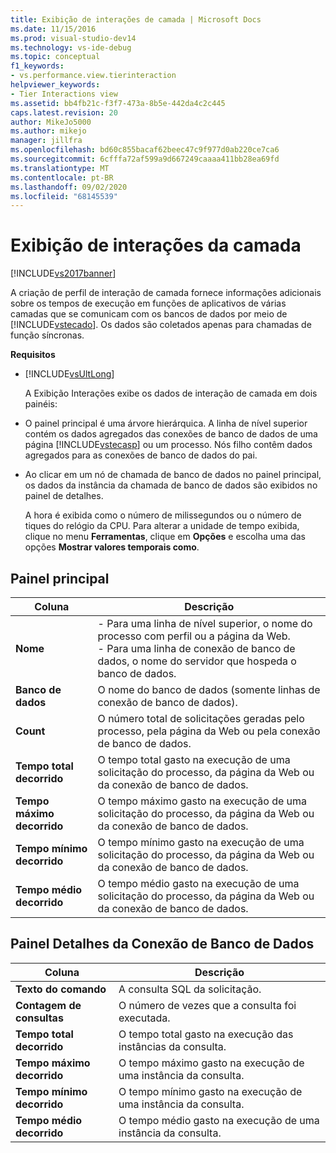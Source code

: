 ```yaml
---
title: Exibição de interações de camada | Microsoft Docs
ms.date: 11/15/2016
ms.prod: visual-studio-dev14
ms.technology: vs-ide-debug
ms.topic: conceptual
f1_keywords:
- vs.performance.view.tierinteraction
helpviewer_keywords:
- Tier Interactions view
ms.assetid: bb4fb21c-f3f7-473a-8b5e-442da4c2c445
caps.latest.revision: 20
author: MikeJo5000
ms.author: mikejo
manager: jillfra
ms.openlocfilehash: bd60c855bacaf62beec47c9f977d0ab220ce7ca6
ms.sourcegitcommit: 6cfffa72af599a9d667249caaaa411bb28ea69fd
ms.translationtype: MT
ms.contentlocale: pt-BR
ms.lasthandoff: 09/02/2020
ms.locfileid: "68145539"
---
```

# <a name="tier-interactions-view"></a>Exibição de interações da camada
[!INCLUDE[vs2017banner](../includes/vs2017banner.md)]

A criação de perfil de interação de camada fornece informações adicionais sobre os tempos de execução em funções de aplicativos de várias camadas que se comunicam com os bancos de dados por meio de [!INCLUDE[vstecado](../includes/vstecado-md.md)]. Os dados são coletados apenas para chamadas de função síncronas.  
  
 **Requisitos**  
  
- [!INCLUDE[vsUltLong](../includes/vsultlong-md.md)]  
  
  A Exibição Interações exibe os dados de interação de camada em dois painéis:  
  
- O painel principal é uma árvore hierárquica. A linha de nível superior contém os dados agregados das conexões de banco de dados de uma página [!INCLUDE[vstecasp](../includes/vstecasp-md.md)] ou um processo. Nós filho contêm dados agregados para as conexões de banco de dados do pai.  
  
- Ao clicar em um nó de chamada de banco de dados no painel principal, os dados da instância da chamada de banco de dados são exibidos no painel de detalhes.  
  
  A hora é exibida como o número de milissegundos ou o número de tiques do relógio da CPU. Para alterar a unidade de tempo exibida, clique no menu **Ferramentas**, clique em **Opções** e escolha uma das opções **Mostrar valores temporais como**.  
  
## <a name="master-pane"></a>Painel principal  
  
|Coluna|Descrição|  
|------------|-----------------|  
|**Nome**|-   Para uma linha de nível superior, o nome do processo com perfil ou a página da Web.<br />-   Para uma linha de conexão de banco de dados, o nome do servidor que hospeda o banco de dados.|  
|**Banco de dados**|O nome do banco de dados (somente linhas de conexão de banco de dados).|  
|**Count**|O número total de solicitações geradas pelo processo, pela página da Web ou pela conexão de banco de dados.|  
|**Tempo total decorrido**|O tempo total gasto na execução de uma solicitação do processo, da página da Web ou da conexão de banco de dados.|  
|**Tempo máximo decorrido**|O tempo máximo gasto na execução de uma solicitação do processo, da página da Web ou da conexão de banco de dados.|  
|**Tempo mínimo decorrido**|O tempo mínimo gasto na execução de uma solicitação do processo, da página da Web ou da conexão de banco de dados.|  
|**Tempo médio decorrido**|O tempo médio gasto na execução de uma solicitação do processo, da página da Web ou da conexão de banco de dados.|  
  
## <a name="database-connection-details-pane"></a>Painel Detalhes da Conexão de Banco de Dados  
  
|Coluna|Descrição|  
|------------|-----------------|  
|**Texto do comando**|A consulta SQL da solicitação.|  
|**Contagem de consultas**|O número de vezes que a consulta foi executada.|  
|**Tempo total decorrido**|O tempo total gasto na execução das instâncias da consulta.|  
|**Tempo máximo decorrido**|O tempo máximo gasto na execução de uma instância da consulta.|  
|**Tempo mínimo decorrido**|O tempo mínimo gasto na execução de uma instância da consulta.|  
|**Tempo médio decorrido**|O tempo médio gasto na execução de uma instância da consulta.|
